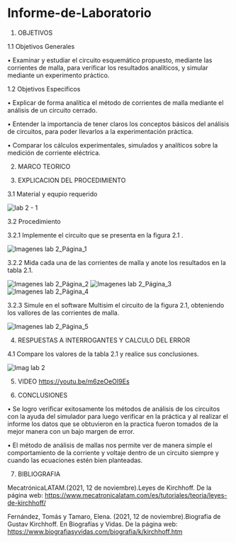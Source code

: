 # Informe-de-Laboratorio

1.	OBJETIVOS 

1.1 Objetivos Generales

•	Examinar y estudiar el circuito esquemático propuesto, mediante las corrientes de malla, para verificar los resultados analíticos, y simular mediante un experimento práctico.

1.2 Objetivos Especificos

•	Explicar de forma analítica el método de corrientes de malla mediante el análisis de un circuito cerrado. 

•	Entender la importancia de tener claros los conceptos básicos del análisis de circuitos, para poder llevarlos a la experimentación práctica. 

•	Comparar los cálculos experimentales, simulados y analíticos sobre la medición de corriente eléctrica. 


2.	MARCO TEORICO



3.	EXPLICACION DEL PROCEDIMIENTO 

3.1 Material y equpio requerido 

![lab 2 - 1](https://user-images.githubusercontent.com/93209004/142972184-0be867cc-fc0e-41d3-892f-d53cb0f9830a.jpg)

3.2 Procedimiento

3.2.1 Implemente el circuito que se presenta en la figura 2.1 .

![Imagenes lab 2_Página_1](https://user-images.githubusercontent.com/93209004/142972195-a7afbf26-5d5e-46fa-a6bc-7ea841b5330d.jpg)

3.2.2 Mida cada una de las corrientes  de malla y anote los resultados en la tabla 2.1. 

![Imagenes lab 2_Página_2](https://user-images.githubusercontent.com/93209004/142972209-cad927b9-2af9-45ba-83e9-fd1844acbc11.jpg)
![Imagenes lab 2_Página_3](https://user-images.githubusercontent.com/93209004/142972210-94431dbc-e65d-408b-9348-a718264c30f8.jpg)
![Imagenes lab 2_Página_4](https://user-images.githubusercontent.com/93209004/142972211-5aa17946-0fcb-4f98-9036-6c2724d25a2c.jpg)

3.2.3 Simule en el software Multisim el circuito de la  figura 2.1, obteniendo los vallores de las corrientes de malla.

![Imagenes lab 2_Página_5](https://user-images.githubusercontent.com/93209004/142972215-21c6a079-1f19-49bb-a78d-dfe54287cfe1.jpg)

4.	RESPUESTAS A INTERROGANTES Y CALCULO DEL ERROR 

4.1 Compare los valores de la tabla 2.1 y realice sus conclusiones. 

![Imag lab 2](https://user-images.githubusercontent.com/93209004/142972219-be3e05a7-0acc-4745-8c7d-601ced9340ba.jpg)

5.	VIDEO 
https://youtu.be/m6zeOeOI9Es

6.	CONCLUSIONES 

•	Se logro verificar exitosamente los métodos de análisis de los circuitos con la ayuda del simulador para luego verificar en la práctica y al realizar el informe los datos que se obtuvieron en la practica fueron tomados de la mejor manera con un bajo margen de error.

•	El método de análisis de mallas nos permite ver de manera simple el comportamiento de la corriente y voltaje dentro de un circuito siempre y cuando las ecuaciones estén bien planteadas. 

7.	BIBLIOGRAFIA 

MecatrónicaLATAM.(2021, 12 de noviembre).Leyes de Kirchhoff. De la página web: https://www.mecatronicalatam.com/es/tutoriales/teoria/leyes-de-kirchhoff/

Fernández, Tomás y Tamaro, Elena. (2021, 12 de noviembre).Biografia de Gustav Kirchhoff. En Biografías y Vidas. De la página web: https://www.biografiasyvidas.com/biografia/k/kirchhoff.htm

